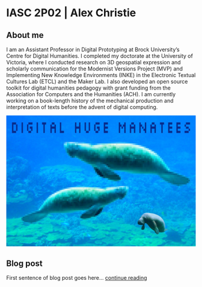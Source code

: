 # IASC 2P02 | Alex Christie

## About me

I am an Assistant Professor in Digital Prototyping at Brock University’s Centre for Digital Humanities. I completed my doctorate at the University of Victoria, where I conducted research on 3D geospatial expression and scholarly communication for the Modernist Versions Project (MVP) and Implementing New Knowledge Environments (INKE) in the Electronic Textual Cultures Lab (ETCL) and the Maker Lab. I also developed an open source toolkit for digital humanities pedagogy with grant funding from the Association for Computers and the Humanities (ACH). I am currently working on a book-length history of the mechanical production and interpretation of texts before the advent of digital computing.

![](images/manatees.jpg)

## Blog post

First sentence of blog post goes here... [continue reading](blog)

